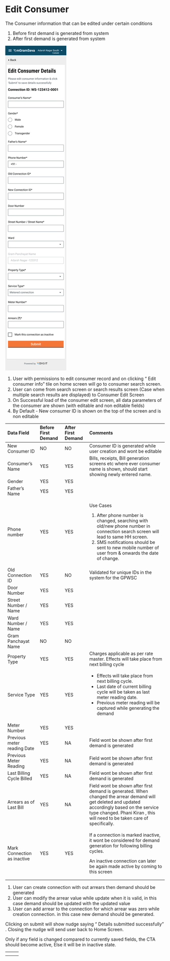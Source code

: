 # Edit Consumer

The Consumer information that can be edited under certain conditions

1. Before first demand is generated from system
2. After first demand is generated from system

![](../../../.gitbook/assets/image%20%2826%29.png)

1. User with permissions to edit consumer record and on clicking “ Edit consumer info” tile on home screen will go to consumer search screen.
2. User can come from search screen or search results screen \(Case when multiple search results are displayed\) to Consumer Edit Screen
3. On Successful load of the consumer edit screen, all data parameters of the consumer are shown \(with editable and non editable fields\)
4. By Default - New consumer ID is shown on the top of the screen and is non editable 

<table>
  <thead>
    <tr>
      <th style="text-align:left"><b>Data Field</b>
      </th>
      <th style="text-align:left"><b>Before First Demand</b>
      </th>
      <th style="text-align:left"><b>After First Demand</b>
      </th>
      <th style="text-align:left"><b>Comments</b>
      </th>
    </tr>
  </thead>
  <tbody>
    <tr>
      <td style="text-align:left">New Consumer ID</td>
      <td style="text-align:left">NO</td>
      <td style="text-align:left">NO</td>
      <td style="text-align:left">Consumer ID is generated while user creation and wont be editable</td>
    </tr>
    <tr>
      <td style="text-align:left">Consumer&#x2019;s Name</td>
      <td style="text-align:left">YES</td>
      <td style="text-align:left">YES</td>
      <td style="text-align:left">Bills, receipts, Bill generation screens etc where ever consumer name
        is shown, should start showing newly entered name.</td>
    </tr>
    <tr>
      <td style="text-align:left">Gender</td>
      <td style="text-align:left">YES</td>
      <td style="text-align:left">YES</td>
      <td style="text-align:left"></td>
    </tr>
    <tr>
      <td style="text-align:left">Father&#x2019;s Name</td>
      <td style="text-align:left">YES</td>
      <td style="text-align:left">YES</td>
      <td style="text-align:left"></td>
    </tr>
    <tr>
      <td style="text-align:left">Phone number</td>
      <td style="text-align:left">YES</td>
      <td style="text-align:left">YES</td>
      <td style="text-align:left">
        <p>Use Cases</p>
        <ol>
          <li>After phone number is changed, searching with old/new phone number in
            connection search screen will lead to same HH screen.</li>
          <li>SMS notifications should be sent to new mobile number of user from &amp;
            onwards the date of change.</li>
        </ol>
      </td>
    </tr>
    <tr>
      <td style="text-align:left">Old Connection ID</td>
      <td style="text-align:left">YES</td>
      <td style="text-align:left">NO</td>
      <td style="text-align:left">Validated for unique IDs in the system for the GPWSC</td>
    </tr>
    <tr>
      <td style="text-align:left">Door Number</td>
      <td style="text-align:left">YES</td>
      <td style="text-align:left">YES</td>
      <td style="text-align:left"></td>
    </tr>
    <tr>
      <td style="text-align:left">Street Number / Name</td>
      <td style="text-align:left">YES</td>
      <td style="text-align:left">YES</td>
      <td style="text-align:left"></td>
    </tr>
    <tr>
      <td style="text-align:left">Ward Number / Name</td>
      <td style="text-align:left">YES</td>
      <td style="text-align:left">YES</td>
      <td style="text-align:left"></td>
    </tr>
    <tr>
      <td style="text-align:left">Gram Panchayat Name</td>
      <td style="text-align:left">NO</td>
      <td style="text-align:left">NO</td>
      <td style="text-align:left"></td>
    </tr>
    <tr>
      <td style="text-align:left">Property Type</td>
      <td style="text-align:left">YES</td>
      <td style="text-align:left">YES</td>
      <td style="text-align:left">Charges applicable as per rate master. Effects will take place from next
        billing cycle</td>
    </tr>
    <tr>
      <td style="text-align:left">Service Type</td>
      <td style="text-align:left">YES</td>
      <td style="text-align:left">YES</td>
      <td style="text-align:left">
        <ul>
          <li>Effects will take place from next billing cycle.</li>
          <li>Last date of current billing cycle will be taken as last meter reading
            date.</li>
          <li>Previous meter reading will be captured while generating the demand</li>
        </ul>
      </td>
    </tr>
    <tr>
      <td style="text-align:left">Meter Number</td>
      <td style="text-align:left">YES</td>
      <td style="text-align:left">YES</td>
      <td style="text-align:left"></td>
    </tr>
    <tr>
      <td style="text-align:left">Previous meter reading Date</td>
      <td style="text-align:left">YES</td>
      <td style="text-align:left">NA</td>
      <td style="text-align:left">Field wont be shown after first demand is generated</td>
    </tr>
    <tr>
      <td style="text-align:left">Previous Meter Reading</td>
      <td style="text-align:left">YES</td>
      <td style="text-align:left">NA</td>
      <td style="text-align:left">Field wont be shown after first demand is generated</td>
    </tr>
    <tr>
      <td style="text-align:left">Last Billing Cycle Billed</td>
      <td style="text-align:left">YES</td>
      <td style="text-align:left">NA</td>
      <td style="text-align:left">Field wont be shown after first demand is generated</td>
    </tr>
    <tr>
      <td style="text-align:left">Arrears as of Last Bill</td>
      <td style="text-align:left">YES</td>
      <td style="text-align:left">NA</td>
      <td style="text-align:left">Field wont be shown after first demand is generated. When changed the
        arrear demand will get deleted and updated accordingly based on the service
        type changed. Phani Kiran , this will need to be taken care of specifically.</td>
    </tr>
    <tr>
      <td style="text-align:left">Mark Connection as inactive</td>
      <td style="text-align:left">YES</td>
      <td style="text-align:left">YES</td>
      <td style="text-align:left">
        <p>If a connection is marked inactive, it wont be considered for demand generation
          for following billing cycles.</p>
        <p>An inactive connection can later be again made active by coming to this
          screen</p>
      </td>
    </tr>
  </tbody>
</table>



1. User can create connection with out arrears then demand should be generated
2. User can modify the arrear value while update when it is valid, in this case demand should be updated with the updated value
3. User can add arrear to the connection for which arrear was zero while creation connection. in this case new demand should be generated.

Clicking on submit will show nudge saying “ Details submitted successfully” . Closing the nudge will send user back to Home Screen.

Only if any field is changed compared to currently saved fields, the CTA should become active, Else it will be in inactive state.

|  |  |  |
| :--- | :--- | :--- |
|  |  |  |
|  |  |  |

